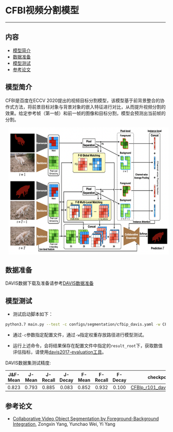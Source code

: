 <!---
[English](../../../en/model_zoo/segmentation/cfbi.md) | 简体中文
-->
# CFBI视频分割模型

---
## 内容

- [模型简介](#模型简介)
- [数据准备](#数据准备)
- [模型测试](#模型测试)
- [参考论文](#参考论文)


## 模型简介

CFBI是百度在ECCV 2020提出的视频目标分割模型，该模型基于前背景整合的协作式方法，将前景目标对象与背景对象的嵌入特征进行对比，从而提升视频分割的效果。给定参考帧（第一帧）和前一帧的图像和目标分割，模型会预测出当前帧的分割。

<div align="center">
<img src="./images/cfbi.png" height=400 width=600 hspace='10'/> <br />
</div>


## 数据准备

DAVIS数据下载及准备请参考[DAVIS数据准备](../../../../applications/Ma-Net/dataloaders/DAVIS2017_cn.md)


## 模型测试

- 测试启动脚本如下：

```bash
python3.7 main.py --test -c configs/segmentation/cfbip_davis.yaml -w CFBIp_davis.pdparams
```

- 通过`-c`参数指定配置文件，通过`-w`指定权重存放路径进行模型测试。

- 运行上述命令，会将结果保存在配置文件中指定的`result_root`下，获取数值评估指标，请使用[davis2017-evaluation工具](https://github.com/davisvideochallenge/davis2017-evaluation)。

DAVIS数据集测试精度:

| J&F-Mean | J-Mean | J-Recall | J-Decay | F-Mean | F-Recall | F-Decay | checkpoints |
| :------: | :-----: | :----: | :----: | :----: | :----: | :----: | :----: |
| 0.823 | 0.793 | 0.885 | 0.083 | 0.852 | 0.932 | 0.100 | [CFBIp_r101_davis.pdparams](https://videotag.bj.bcebos.com/PaddleVideo-release2.2/CFBIp_r101_davis.pdparams) |


## 参考论文

- [Collaborative Video Object Segmentation by Foreground-Background Integration](https://arxiv.org/abs/2003.08333), Zongxin Yang, Yunchao Wei, Yi Yang
